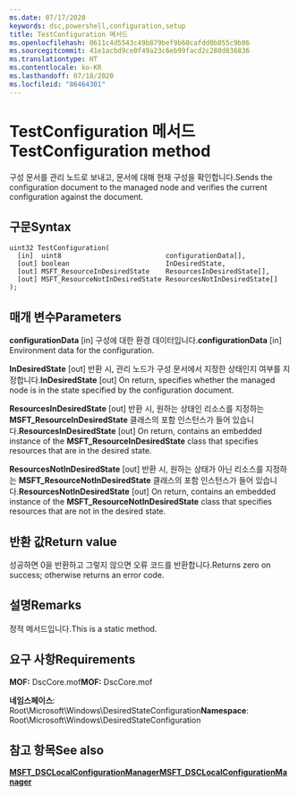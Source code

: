 ```yaml
---
ms.date: 07/17/2020
keywords: dsc,powershell,configuration,setup
title: TestConfiguration 메서드
ms.openlocfilehash: 0611c4d5543c49b879bef9b60cafdd0b055c9b86
ms.sourcegitcommit: 41e1acbd9ce0f49a23c6eb99facd2c280d836836
ms.translationtype: HT
ms.contentlocale: ko-KR
ms.lasthandoff: 07/18/2020
ms.locfileid: "86464301"
---
```

# <a name="testconfiguration-method"></a><span data-ttu-id="326a6-103">TestConfiguration 메서드</span><span class="sxs-lookup"><span data-stu-id="326a6-103">TestConfiguration method</span></span>

<span data-ttu-id="326a6-104">구성 문서를 관리 노드로 보내고, 문서에 대해 현재 구성을 확인합니다.</span><span class="sxs-lookup"><span data-stu-id="326a6-104">Sends the configuration document to the managed node and verifies the current configuration against the document.</span></span>

## <a name="syntax"></a><span data-ttu-id="326a6-105">구문</span><span class="sxs-lookup"><span data-stu-id="326a6-105">Syntax</span></span>

```mof
uint32 TestConfiguration(
  [in]  uint8                          configurationData[],
  [out] boolean                        InDesiredState,
  [out] MSFT_ResourceInDesiredState    ResourcesInDesiredState[],
  [out] MSFT_ResourceNotInDesiredState ResourcesNotInDesiredState[]
);
```

## <a name="parameters"></a><span data-ttu-id="326a6-106">매개 변수</span><span class="sxs-lookup"><span data-stu-id="326a6-106">Parameters</span></span>

<span data-ttu-id="326a6-107">**configurationData** \[in\] 구성에 대한 환경 데이터입니다.</span><span class="sxs-lookup"><span data-stu-id="326a6-107">**configurationData** \[in\] Environment data for the configuration.</span></span>

<span data-ttu-id="326a6-108">**InDesiredState** \[out\] 반환 시, 관리 노드가 구성 문서에서 지정한 상태인지 여부를 지정합니다.</span><span class="sxs-lookup"><span data-stu-id="326a6-108">**InDesiredState** \[out\] On return, specifies whether the managed node is in the state specified by the configuration document.</span></span>

<span data-ttu-id="326a6-109">**ResourcesInDesiredState** \[out\] 반환 시, 원하는 상태인 리소스를 지정하는 **MSFT_ResourceInDesiredState** 클래스의 포함 인스턴스가 들어 있습니다.</span><span class="sxs-lookup"><span data-stu-id="326a6-109">**ResourcesInDesiredState** \[out\] On return, contains an embedded instance of the **MSFT_ResourceInDesiredState** class that specifies resources that are in the desired state.</span></span>

<span data-ttu-id="326a6-110">**ResourcesNotInDesiredState** \[out\] 반환 시, 원하는 상태가 아닌 리소스를 지정하는 **MSFT_ResourceNotInDesiredState** 클래스의 포함 인스턴스가 들어 있습니다.</span><span class="sxs-lookup"><span data-stu-id="326a6-110">**ResourcesNotInDesiredState** \[out\] On return, contains an embedded instance of the **MSFT_ResourceNotInDesiredState** class that specifies resources that are not in the desired state.</span></span>

## <a name="return-value"></a><span data-ttu-id="326a6-111">반환 값</span><span class="sxs-lookup"><span data-stu-id="326a6-111">Return value</span></span>

<span data-ttu-id="326a6-112">성공하면 0을 반환하고 그렇지 않으면 오류 코드를 반환합니다.</span><span class="sxs-lookup"><span data-stu-id="326a6-112">Returns zero on success; otherwise returns an error code.</span></span>

## <a name="remarks"></a><span data-ttu-id="326a6-113">설명</span><span class="sxs-lookup"><span data-stu-id="326a6-113">Remarks</span></span>

<span data-ttu-id="326a6-114">정적 메서드입니다.</span><span class="sxs-lookup"><span data-stu-id="326a6-114">This is a static method.</span></span>

## <a name="requirements"></a><span data-ttu-id="326a6-115">요구 사항</span><span class="sxs-lookup"><span data-stu-id="326a6-115">Requirements</span></span>

<span data-ttu-id="326a6-116">**MOF:** DscCore.mof</span><span class="sxs-lookup"><span data-stu-id="326a6-116">**MOF:** DscCore.mof</span></span>

<span data-ttu-id="326a6-117">**네임스페이스**: Root\Microsoft\Windows\DesiredStateConfiguration</span><span class="sxs-lookup"><span data-stu-id="326a6-117">**Namespace**: Root\Microsoft\Windows\DesiredStateConfiguration</span></span>

## <a name="see-also"></a><span data-ttu-id="326a6-118">참고 항목</span><span class="sxs-lookup"><span data-stu-id="326a6-118">See also</span></span>

[<span data-ttu-id="326a6-119">**MSFT_DSCLocalConfigurationManager**</span><span class="sxs-lookup"><span data-stu-id="326a6-119">**MSFT_DSCLocalConfigurationManager**</span></span>](msft-dsclocalconfigurationmanager.md)
